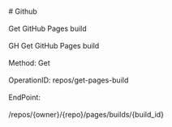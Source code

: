 <br>#     Github</br>
<br>Get GitHub Pages build</br>
<br>GH Get GitHub Pages build</br>
<br>Method: Get</br>
<br>OperationID: repos/get-pages-build</br>
<br>EndPoint:</br>
<br>/repos/{owner}/{repo}/pages/builds/{build_id}</br>
